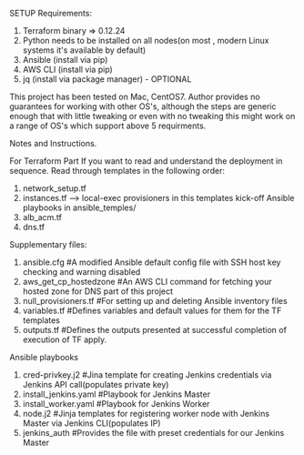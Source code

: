 SETUP
Requirements:
1. Terraform binary => 0.12.24
2. Python needs to be installed on all nodes(on most , modern Linux systems it's available by default)
3. Ansible (install via pip)
4. AWS CLI (install via pip)
5. jq (install via package manager) - OPTIONAL

This project has been tested on Mac, CentOS7. Author provides no guarantees for working with other OS's,
although the steps are generic enough that with little tweaking or even with no tweaking this might work 
on a range of OS's which support above 5 requirments.

Notes and Instructions.

For Terraform Part
If you want to read and understand the deployment in sequence. Read through templates in the following order:
1. network_setup.tf
2. instances.tf --> local-exec provisioners in this templates kick-off Ansible playbooks in ansible_temples/
3. alb_acm.tf
4. dns.tf

Supplementary files:
1. ansible.cfg #A modified Ansible default config file with SSH host key checking and warning disabled
2. aws_get_cp_hostedzone #An AWS CLI command for fetching your hosted zone for DNS part of this project
3. null_provisioners.tf #For setting up and deleting Ansible inventory files 
4. variables.tf #Defines variables and default values for them for the TF templates
5. outputs.tf #Defines the outputs presented at successful completion of execution of TF apply.


Ansible playbooks
1. cred-privkey.j2 #Jina template for creating Jenkins credentials via Jenkins API call(populates private key)
2. install_jenkins.yaml #Playbook for Jenkins Master
3. install_worker.yaml #Playbook for Jenkins Worker
4. node.j2 #Jinja templates for registering worker node with Jenkins Master via Jenkins CLI(populates IP)
5. jenkins_auth #Provides the file with preset credentials for our Jenkins Master

